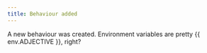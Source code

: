 ```yaml
---
title: Behaviour added
---
```

A new behaviour was created. Environment variables are pretty {{ env.ADJECTIVE }}, right?
